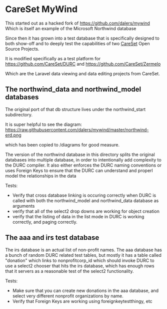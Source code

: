 CareSet MyWind
=================

This started out as a hacked fork of https://github.com/dalers/mywind
Which is itself an example of the Microsoft Northwind database

Since then it has grown into a test database that is specifically designed to both show-off and to deeply test
the capabilities of two [CareSet](https://careset.com) Open Source Projects.

It is modified specifically as a test platform for https://github.com/CareSet/DURC
and https://github.com/CareSet/Zermelo

Which are the Laravel data viewing and data editing projects from CareSet. 

The northwind_data and northwind_model databases
-----------------

The original port of that db structure lives under the northwind_start subdirectory.

It is super helpful to see the diagram:
https://raw.githubusercontent.com/dalers/mywind/master/northwind-erd.png

which has been copied to /diagrams for good measure. 

The version of the northwind database in this directory splits the original databases 
into multiple database, in order to intentionally add complexity to 
the DURC compiler. It also either enforces the DURC naming conventions or uses Foreign Keys to ensure that the DURC can understand and properl model the relationships
in the data 

Tests: 

* Verify that cross database linking is occuring correctly when DURC is called with both the northwind_model and northwind_data database as arguments
* verify that all of the select2 drop downs are working for object creation
* verify that the listing of data in the list mode in DURC is working correctly, and paging correctly. 

The aaa and irs test database
----------------------

The irs database is an actual list of non-profit names. 
The aaa database has a bunch of random DURC related test tables, but mostly it has a table called "donation" which links to nonprofitcorp_id which 
should invoke DURC to use a select2 chooser that hits the irs database, which has enough rows that it servers as a reasonable test
of the select2 functionality. 

Tests: 

* Make sure that you can create new donations in the aaa database, and select very different nonprofit organizations by name. 
* Verify that Foreign Keys are working using foreignkeytestthingy, etc 


